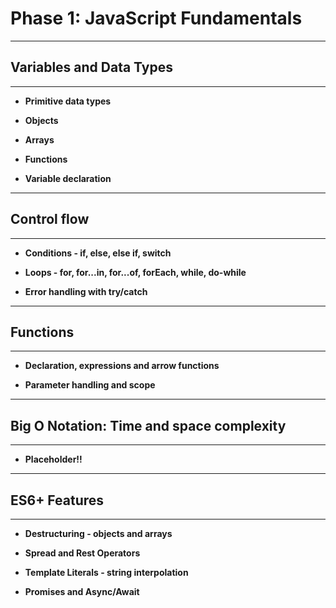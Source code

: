 # Phase 1: JavaScript Fundamentals

---
## Variables and Data Types
---

* **Primitive data types**

* **Objects**

* **Arrays**

* **Functions**

* **Variable declaration**

---
## Control flow
---

* **Conditions - if, else, else if, switch**

* **Loops - for, for...in, for...of, forEach, while, do-while**

* **Error handling with try/catch**

---
## Functions
---

* **Declaration, expressions and arrow functions**

* **Parameter handling and scope**

---
## Big O Notation: Time and space complexity
---

* **Placeholder!!**

---
## ES6+ Features
---

* **Destructuring - objects and arrays**

* **Spread and Rest Operators**

* **Template Literals - string interpolation**

* **Promises and Async/Await**